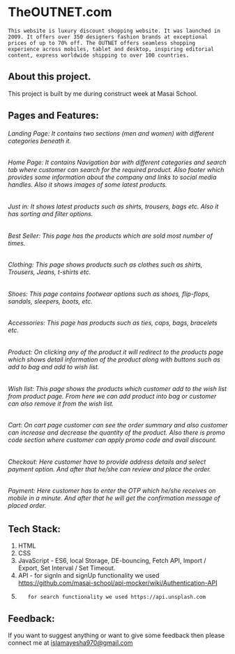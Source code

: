 # TheOUTNET.com

    This website is luxury discount shopping website. It was launched in 2009. It offers over 350 designers fashion brands at exceptional prices of up to 70% off. The OUTNET offers seamless shopping experience across mobiles, tablet and desktop, inspiring editorial content, express worldwide shipping to over 100 countries.

## About this project.

This project is built by me during construct week at Masai School.

## Pages and Features:

###### Landing Page: It contains two sections (men and women) with different categories beneath it.

###### Home Page: It contains Navigation bar with different categories and search tab where customer can search for the required product. Also footer which provides some information about the company and links to social media handles. Also it shows images of some latest products.

###### Just in: It shows latest products such as shirts, trousers, bags etc. Also it has sorting and filter options.

###### Best Seller: This page has the products which are sold most number of times.

###### Clothing: This page shows products such as clothes such as shirts, Trousers, Jeans, t-shirts etc.

###### Shoes: This page contains footwear options such as shoes, flip-flops, sandals, sleepers, boots, etc.

###### Accessories: This page has products such as ties, caps, bags, bracelets etc.

###### Product: On clicking any of the product it will redirect to the products page which shows detail information of the product along with buttons such as add to bag and add to wish list.

###### Wish list: This page shows the products which customer add to the wish list from product page. From here we can add product into bag or customer can also remove it from the wish list.

###### Cart: On cart page customer can see the order summary and also customer can increase and decrease the quantity of the product. Also there is promo code section where customer can apply promo code and avail discount.

###### Checkout: Here customer have to provide address details and select payment option. And after that he/she can review and place the order.

###### Payment: Here customer has to enter the OTP which he/she receives on mobile in a minute. And after that he will get the confirmation message of placed order.

## Tech Stack:

1.  HTML
2.  CSS
3.  JavaScript - ES6, local Storage, DE-bouncing, Fetch API, Import / Export,
    Set Interval / Set Timeout.
4.  API - for signIn and signUp functionality we used https://github.com/masai-school/api-mocker/wiki/Authentication-API
5.        for search functionality we used https://api.unsplash.com

## Feedback:

If you want to suggest anything or want to give some feedback then please connect me at islamayesha970@gmail.com
